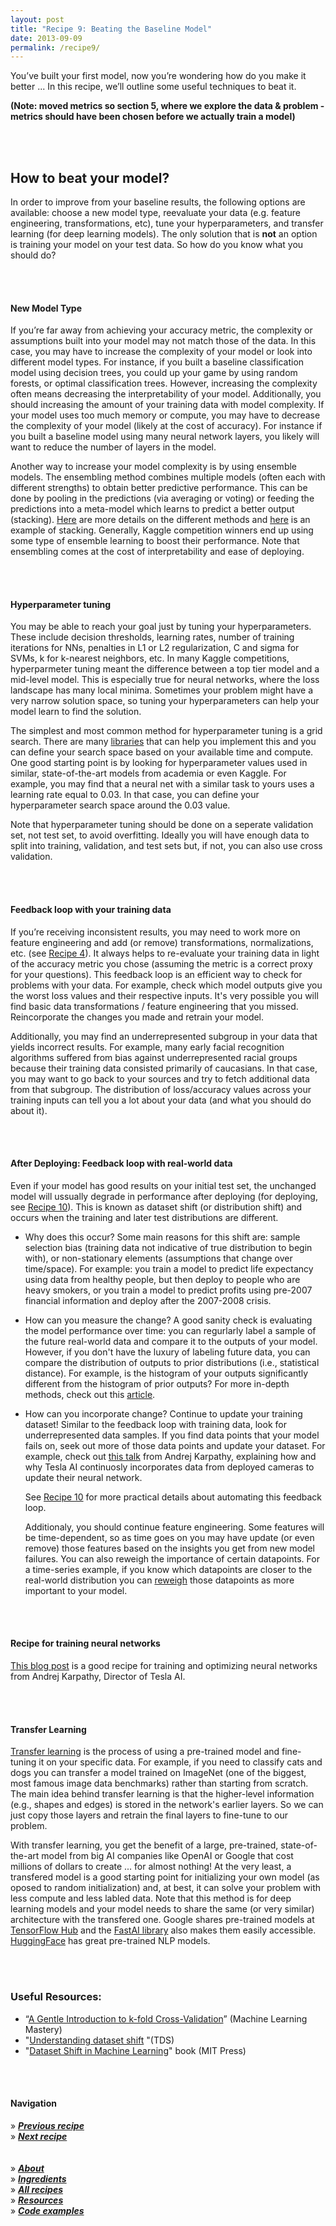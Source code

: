```yaml
---
layout: post
title: "Recipe 9: Beating the Baseline Model"
date: 2013-09-09
permalink: /recipe9/
---
```

You’ve built your first model, now you’re wondering how do you make it better ... In this recipe, we’ll outline some useful techniques to beat it.

**(Note: moved metrics so section 5, where we explore the data & problem - metrics should have been chosen before we actually train a model)**

<br><br>
## How to beat your model?
In order to improve from your baseline results, the following options are available: choose a new model type, reevaluate your data (e.g. feature engineering, transformations, etc), tune your hyperparameters, and transfer learning (for deep learning models). The only solution that is **not** an option is training your model on your test data.  So how do you know what you should do?

<br><br>
#### New Model Type

If you’re far away from achieving your accuracy metric, the complexity or assumptions built into your model may not match those of the data. In this case, you may have to increase the complexity of your model or look into different model types. For instance, if you built a baseline classification model using decision trees, you could up your game by using random forests, or optimal classification trees. However, increasing the complexity often means decreasing the interpretability of your model. Additionally, you should increasing the amount of your training data with model complexity. If your model uses too much memory or compute, you may have to decrease the complexity of your model (likely at the cost of accuracy). For instance if you built a baseline model using many neural network layers, you likely will want to reduce the number of layers in the model.

Another way to increase your model complexity is by using ensemble models. The ensembling method combines multiple models (often each with different strengths) to obtain better predictive performance. This can be done by pooling in the predictions (via averaging or voting) or feeding the predictions into a meta-model which learns to predict a better output (stacking). [Here](https://towardsdatascience.com/ensemble-learning-stacking-blending-voting-b37737c4f483) are more details on the different methods and [here](https://machinelearningmastery.com/stacking-ensemble-machine-learning-with-python/) is an example of stacking. Generally, Kaggle competition winners end up using some type of ensemble learning to boost their performance. Note that ensembling comes at the cost of interpretability and ease of deploying. 

<br><br>
#### Hyperparameter tuning

You may be able to reach your goal just by tuning your hyperparameters. These include decision thresholds, learning rates, number of training iterations for NNs, penalties in L1 or L2 regularization, C and sigma for SVMs, k for k-nearest neighbors, etc. In many Kaggle competitions, hyperparmeter tuning meant the difference between a top tier model and a mid-level model. This is especially true for neural networks, where the loss landscape has many local minima. Sometimes your problem might have a very narrow solution space, so tuning your hyperparameters can help your model learn to find the solution. 

The simplest and most common method for hyperparameter tuning is a grid search. There are many [libraries](https://scikit-learn.org/stable/modules/generated/sklearn.model_selection.GridSearchCV.html) that can help you implement this and you can define your search space based on your available time and compute. One good starting point is by looking for hyperparameter values used in similar, state-of-the-art models from academia or even Kaggle. For example, you may find that a neural net with a similar task to yours uses a learning rate equal to 0.03. In that case, you can define your hyperparameter search space around the 0.03 value.

Note that hyperparameter tuning should be done on a seperate validation set, not test set, to avoid overfitting. Ideally you will have enough data to split into training, validation, and test sets but, if not, you can also use cross validation.

<br><br>
#### Feedback loop with your training data

If you’re receiving inconsistent results, you may need to work more on feature engineering and add (or remove) transformations, normalizations, etc. (see [Recipe 4](/recipe4)). It always helps to re-evaluate your training data in light of the accuracy metric you chose (assuming the metric is a correct proxy for your questions). This feedback loop is an efficient way to check for problems with your data. For example, check which model outputs give you the worst loss values and their respective inputs. It's very possible you will find basic data transformations / feature engineering that you missed. Reincorporate the changes you made and retrain your model. 

Additionally, you may find an underrepresented subgroup in your data that yields incorrect results. For example, many early facial recognition algorithms suffered from bias against underrepresented racial groups because their training data consisted primarily of caucasians. In that case, you may want to go back to your sources and try to fetch additional data from that subgroup. The distribution of loss/accuracy values across your training inputs can tell you a lot about your data (and what you should do about it).

<br><br>
#### After Deploying: Feedback loop with real-world data

Even if your model has good results on your initial test set, the unchanged model will ussually degrade in performance after deploying (for deploying, see [Recipe 10](/recipe10)). This is known as dataset shift (or distribution shift) and occurs when the training and later test distributions are different.

- Why does this occur? Some main reasons for this shift are: sample selection bias (training data not indicative of true distribution to begin with), or non-stationary elements (assumptions that change over time/space). For example: you train a model to predict life expectancy using data from healthy people, but then deploy to people who are heavy smokers, or you train a model to predict profits using pre-2007 financial information and deploy after the 2007-2008 crisis. 

- How can you measure the change? A good sanity check is evaluating the model performance over time: you can regurlarly label a sample of the future real-world data and compare it to the outputs of your model. However, if you don't have the luxury of labeling future data, you can compare the distribution of outputs to prior distributions (i.e., statistical distance). For example, is the histogram of your outputs significantly different from the histogram of prior outputs? For more in-depth methods, check out this [article](https://towardsdatascience.com/understanding-dataset-shift-f2a5a262a766). 

- How can you incorporate change? 
    Continue to update your training dataset! Similar to the feedback loop with training data, look for underrepresented data samples. If you find data points that your model fails on, seek out more of those data points and update your dataset. For example, check out [this talk](https://www.youtube.com/watch?t=722&v=y57wwucbXR8&feature=youtu.be) from Andrej Karpathy, explaining how and why Tesla AI continuosly incorporates data from deployed cameras to update their neural network. 
    
    See [Recipe 10](/recipe10) for more practical details about automating this feedback loop. 
    
    Additionaly, you should continue feature engineering. Some features will be time-dependent, so as time goes on you may have update (or even remove) those features based on the insights you get from new model failures. You can also reweigh the importance of certain datapoints. For a time-series example, if you know which datapoints are closer to the real-world distribution you can [reweigh](https://www.kdnuggets.com/2019/11/machine-learning-what-why-how-weighting.html) those datapoints as more important to your model. 

<br><br>
#### Recipe for training neural networks

[This blog post](https://karpathy.github.io/2019/04/25/recipe/) is a good recipe for training and optimizing neural networks from Andrej Karpathy, Director of Tesla AI. 

<br><br>
#### Transfer Learning
[Transfer learning](https://towardsdatascience.com/a-comprehensive-hands-on-guide-to-transfer-learning-with-real-world-applications-in-deep-learning-212bf3b2f27a) is the process of using a pre-trained model and fine-tuning it on your specific data. For example, if you need to classify cats and dogs you can transfer a model trained on ImageNet (one of the biggest, most famous image data benchmarks) rather than starting from scratch. The main idea behind transfer learning is that the higher-level information (e.g., shapes and edges) is stored in the network's earlier layers. So we can just copy those layers and retrain the final layers to fine-tune to our problem. 

With transfer learning, you get the benefit of a large, pre-trained, state-of-the-art model from big AI companies like OpenAI or Google that cost millions of dollars to create ... for almost nothing! At the very least, a transfered model is a good starting point for initializing your own model (as oposed to random initialization) and, at best, it can solve your problem with less compute and less labled data. Note that this method is for deep learning models and your model needs to share the same (or very similar) architecture with the transfered one. Google shares pre-trained models at [TensorFlow Hub](https://www.tensorflow.org/hub) and the [FastAI library](https://towardsdatascience.com/transfer-learning-using-the-fastai-library-d686b238213e) also makes them easily accessible. [HuggingFace](https://hi.huggingface.co/accelerated-inference-api/?gclid=CjwKCAjwu5CDBhB9EiwA0w6sLXiq1l4f4C72r6QjQ6UnEmZfb4vpMDs2r4zdVNii2oKc3FvinKavSBoCGR8QAvD_BwE) has great pre-trained NLP models.

<br><br>
### Useful Resources:
- “[A Gentle Introduction to k-fold Cross-Validation](https://machinelearningmastery.com/k-fold-cross-validation/)” (Machine Learning Mastery)
- "[Understanding dataset shift](https://towardsdatascience.com/understanding-dataset-shift-f2a5a262a766) "(TDS)
- "[Dataset Shift in Machine Learning](https://mitpress.mit.edu/books/dataset-shift-machine-learningV)" book (MIT Press)

<br><br>

#### Navigation
» **[_Previous recipe_](/recipe8)**<br>
» **[_Next recipe_](/recipe10)**<br><br><br>
» **[_About_](/about)**<br>
» **[_Ingredients_](/ingredients)**<br>
» **[_All recipes_](/recipes)**<br>
» **[_Resources_](/resources)**<br>
» **[_Code examples_](/examples)**<br>

